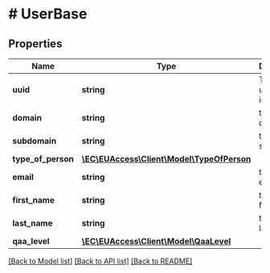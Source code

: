 # # UserBase

## Properties

Name | Type | Description | Notes
------------ | ------------- | ------------- | -------------
**uuid** | **string** | The user&#39;s unique identifier |
**domain** | **string** | the user&#39;s domain |
**subdomain** | **string** | the user&#39;s subdomain |
**type_of_person** | [**\EC\EUAccess\Client\Model\TypeOfPerson**](TypeOfPerson.md) |  |
**email** | **string** | the user&#39;s email |
**first_name** | **string** | the user&#39;s first name |
**last_name** | **string** | the user&#39;s last name |
**qaa_level** | [**\EC\EUAccess\Client\Model\QaaLevel**](QaaLevel.md) |  |

[[Back to Model list]](../../README.md#models) [[Back to API list]](../../README.md#endpoints) [[Back to README]](../../README.md)

